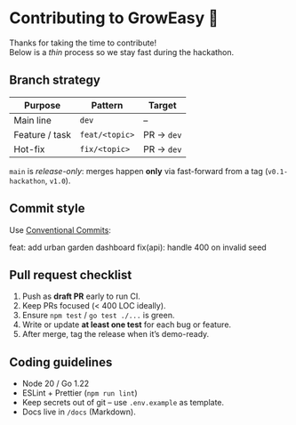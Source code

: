 # Contributing to GrowEasy 🌱

Thanks for taking the time to contribute!  
Below is a *thin* process so we stay fast during the hackathon.

## Branch strategy
| Purpose | Pattern | Target |
|---------|---------|--------|
| Main line | `dev` | – |
| Feature / task | `feat/<topic>` | PR → `dev` |
| Hot-fix | `fix/<topic>` | PR → `dev` |

`main` is *release-only*: merges happen **only** via fast-forward from a tag (`v0.1-hackathon`, `v1.0`).

## Commit style
Use [Conventional Commits](https://www.conventionalcommits.org/en/v1.0.0/):

feat: add urban garden dashboard
fix(api): handle 400 on invalid seed

## Pull request checklist
1. Push as **draft PR** early to run CI.  
2. Keep PRs focused (< 400 LOC ideally).  
3. Ensure `npm test` / `go test ./...` is green.  
4. Write or update **at least one test** for each bug or feature.  
5. After merge, tag the release when it’s demo-ready.

## Coding guidelines
* Node 20 / Go 1.22
* ESLint + Prettier (`npm run lint`)
* Keep secrets out of git – use `.env.example` as template.
* Docs live in `/docs` (Markdown).
